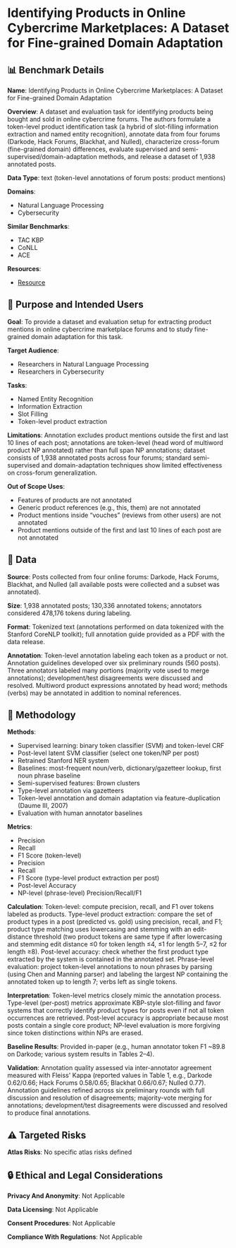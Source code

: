 # Identifying Products in Online Cybercrime Marketplaces: A Dataset for Fine-grained Domain Adaptation

## 📊 Benchmark Details

**Name**: Identifying Products in Online Cybercrime Marketplaces: A Dataset for Fine-grained Domain Adaptation

**Overview**: A dataset and evaluation task for identifying products being bought and sold in online cybercrime forums. The authors formulate a token-level product identification task (a hybrid of slot-filling information extraction and named entity recognition), annotate data from four forums (Darkode, Hack Forums, Blackhat, and Nulled), characterize cross-forum (fine-grained domain) differences, evaluate supervised and semi-supervised/domain-adaptation methods, and release a dataset of 1,938 annotated posts.

**Data Type**: text (token-level annotations of forum posts: product mentions)

**Domains**:
- Natural Language Processing
- Cybersecurity

**Similar Benchmarks**:
- TAC KBP
- CoNLL
- ACE

**Resources**:
- [Resource](N/A)

## 🎯 Purpose and Intended Users

**Goal**: To provide a dataset and evaluation setup for extracting product mentions in online cybercrime marketplace forums and to study fine-grained domain adaptation for this task.

**Target Audience**:
- Researchers in Natural Language Processing
- Researchers in Cybersecurity

**Tasks**:
- Named Entity Recognition
- Information Extraction
- Slot Filling
- Token-level product extraction

**Limitations**: Annotation excludes product mentions outside the first and last 10 lines of each post; annotations are token-level (head word of multiword product NP annotated) rather than full span NP annotations; dataset consists of 1,938 annotated posts across four forums; standard semi-supervised and domain-adaptation techniques show limited effectiveness on cross-forum generalization.

**Out of Scope Uses**:
- Features of products are not annotated
- Generic product references (e.g., this, them) are not annotated
- Product mentions inside “vouches” (reviews from other users) are not annotated
- Product mentions outside of the first and last 10 lines of each post are not annotated

## 💾 Data

**Source**: Posts collected from four online forums: Darkode, Hack Forums, Blackhat, and Nulled (all available posts were collected and a subset was annotated).

**Size**: 1,938 annotated posts; 130,336 annotated tokens; annotators considered 478,176 tokens during labeling.

**Format**: Tokenized text (annotations performed on data tokenized with the Stanford CoreNLP toolkit); full annotation guide provided as a PDF with the data release.

**Annotation**: Token-level annotation labeling each token as a product or not. Annotation guidelines developed over six preliminary rounds (560 posts). Three annotators labeled many portions (majority vote used to merge annotations); development/test disagreements were discussed and resolved. Multiword product expressions annotated by head word; methods (verbs) may be annotated in addition to nominal references.

## 🔬 Methodology

**Methods**:
- Supervised learning: binary token classifier (SVM) and token-level CRF
- Post-level latent SVM classifier (select one token/NP per post)
- Retrained Stanford NER system
- Baselines: most-frequent noun/verb, dictionary/gazetteer lookup, first noun phrase baseline
- Semi-supervised features: Brown clusters
- Type-level annotation via gazetteers
- Token-level annotation and domain adaptation via feature-duplication (Daume III, 2007)
- Evaluation with human annotator baselines

**Metrics**:
- Precision
- Recall
- F1 Score (token-level)
- Precision
- Recall
- F1 Score (type-level product extraction per post)
- Post-level Accuracy
- NP-level (phrase-level) Precision/Recall/F1

**Calculation**: Token-level: compute precision, recall, and F1 over tokens labeled as products. Type-level product extraction: compare the set of product types in a post (predicted vs. gold) using precision, recall, and F1; product type matching uses lowercasing and stemming with an edit-distance threshold (two product tokens are same type if after lowercasing and stemming edit distance ≤0 for token length ≤4, ≤1 for length 5–7, ≤2 for length ≥8). Post-level accuracy: check whether the first product type extracted by the system is contained in the annotated set. Phrase-level evaluation: project token-level annotations to noun phrases by parsing (using Chen and Manning parser) and labeling the largest NP containing the annotated token up to length 7; verbs left as single tokens.

**Interpretation**: Token-level metrics closely mimic the annotation process. Type-level (per-post) metrics approximate KBP-style slot-filling and favor systems that correctly identify product types for posts even if not all token occurrences are retrieved. Post-level accuracy is appropriate because most posts contain a single core product; NP-level evaluation is more forgiving since token distinctions within NPs are erased.

**Baseline Results**: Provided in-paper (e.g., human annotator token F1 ~89.8 on Darkode; various system results in Tables 2–4).

**Validation**: Annotation quality assessed via inter-annotator agreement measured with Fleiss' Kappa (reported values in Table 1, e.g., Darkode 0.62/0.66; Hack Forums 0.58/0.65; Blackhat 0.66/0.67; Nulled 0.77). Annotation guidelines refined across six preliminary rounds with full discussion and resolution of disagreements; majority-vote merging for annotations; development/test disagreements were discussed and resolved to produce final annotations.

## ⚠️ Targeted Risks

**Atlas Risks**:
No specific atlas risks defined

## 🔒 Ethical and Legal Considerations

**Privacy And Anonymity**: Not Applicable

**Data Licensing**: Not Applicable

**Consent Procedures**: Not Applicable

**Compliance With Regulations**: Not Applicable
